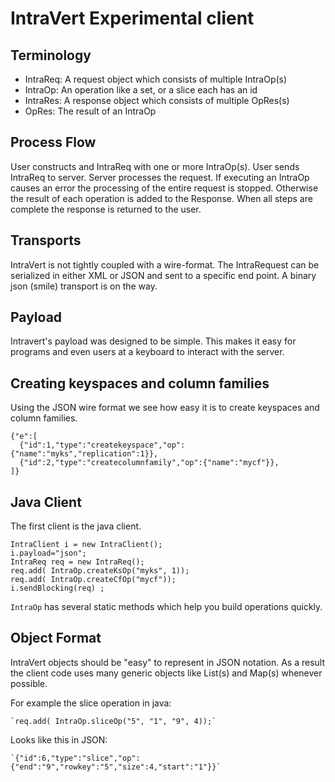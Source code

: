 IntraVert Experimental client
==============

Terminology
----

* IntraReq: A request object which consists of multiple IntraOp(s)
* IntraOp: An operation like a set, or a slice each has an id
* IntraRes: A response object which consists of multiple OpRes(s)
* OpRes: The result of an IntraOp

Process Flow
----

User constructs and IntraReq with one or more IntraOp(s).
User sends IntraReq to server.
Server processes the request. 
If executing an IntraOp causes an error the processing of the entire request is stopped.
Otherwise the result of each operation is added to the Response.
When all steps are complete the response is returned to the user.

Transports
----

IntraVert is not tightly coupled with a wire-format. The IntraRequest can be serialized 
in either XML or JSON and sent to a specific end point. A binary json (smile) transport
is on the way.

Payload
----

Intravert's payload was designed to be simple. This makes it easy for programs
and even users at a keyboard to interact with the server.

Creating keyspaces and column families
----

Using the JSON wire format we see how easy it is to create keyspaces and column families.

	{"e":[
	  {"id":1,"type":"createkeyspace","op":{"name":"myks","replication":1}},
	  {"id":2,"type":"createcolumnfamily","op":{"name":"mycf"}},
	]}

Java Client
----

The first client is the java client.

	IntraClient i = new IntraClient();
	i.payload="json";
	IntraReq req = new IntraReq();
	req.add( IntraOp.createKsOp("myks", 1));
	req.add( IntraOp.createCfOp("mycf"));
	i.sendBlocking(req) ;
  
`IntraOp` has several static methods which help you build operations quickly.

Object Format
----

IntraVert objects should be "easy" to represent in JSON notation. As a result 
the client code uses many generic objects like List(s) and Map(s) whenever possible.

For example the slice operation in java:

	`req.add( IntraOp.sliceOp("5", "1", "9", 4));`

Looks like this in JSON:

	`{"id":6,"type":"slice","op":{"end":"9","rowkey":"5","size":4,"start":"1"}}`
 
